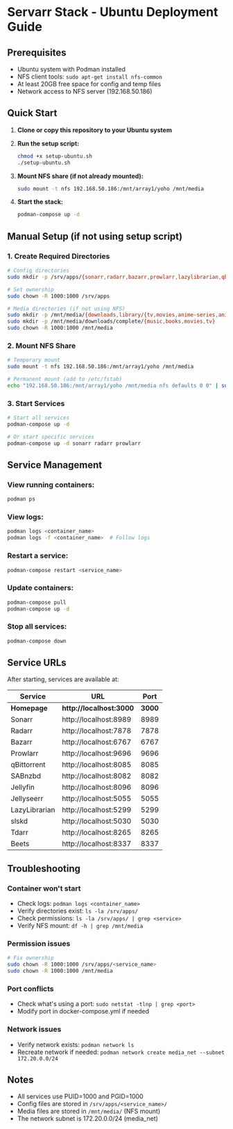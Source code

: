 # Servarr Stack - Ubuntu Deployment Guide

## Prerequisites

- Ubuntu system with Podman installed
- NFS client tools: `sudo apt-get install nfs-common`
- At least 20GB free space for config and temp files
- Network access to NFS server (192.168.50.186)

## Quick Start

1. **Clone or copy this repository to your Ubuntu system**

2. **Run the setup script:**
   ```bash
   chmod +x setup-ubuntu.sh
   ./setup-ubuntu.sh
   ```

3. **Mount NFS share (if not already mounted):**
   ```bash
   sudo mount -t nfs 192.168.50.186:/mnt/array1/yoho /mnt/media
   ```

4. **Start the stack:**
   ```bash
   podman-compose up -d
   ```

## Manual Setup (if not using setup script)

### 1. Create Required Directories
```bash
# Config directories
sudo mkdir -p /srv/apps/{sonarr,radarr,bazarr,prowlarr,lazylibrarian,qbittorrent,qbitmanage,sabnzbd,slskd,jellyfin/{config,cache},jellyseerr,tdarr/{server,configs},unpackerr,beets}

# Set ownership
sudo chown -R 1000:1000 /srv/apps

# Media directories (if not using NFS)
sudo mkdir -p /mnt/media/{downloads,library/{tv,movies,anime-series,anime-movies,books,audiobooks,music},apps/tdarr/temp}
sudo mkdir -p /mnt/media/downloads/complete/{music,books,movies,tv}
sudo chown -R 1000:1000 /mnt/media
```

### 2. Mount NFS Share
```bash
# Temporary mount
sudo mount -t nfs 192.168.50.186:/mnt/array1/yoho /mnt/media

# Permanent mount (add to /etc/fstab)
echo "192.168.50.186:/mnt/array1/yoho /mnt/media nfs defaults 0 0" | sudo tee -a /etc/fstab
```

### 3. Start Services
```bash
# Start all services
podman-compose up -d

# Or start specific services
podman-compose up -d sonarr radarr prowlarr
```

## Service Management

### View running containers:
```bash
podman ps
```

### View logs:
```bash
podman logs <container_name>
podman logs -f <container_name>  # Follow logs
```

### Restart a service:
```bash
podman-compose restart <service_name>
```

### Update containers:
```bash
podman-compose pull
podman-compose up -d
```

### Stop all services:
```bash
podman-compose down
```

## Service URLs

After starting, services are available at:

| Service | URL | Port |
|---------|-----|------|
| **Homepage** | **http://localhost:3000** | **3000** |
| Sonarr | http://localhost:8989 | 8989 |
| Radarr | http://localhost:7878 | 7878 |
| Bazarr | http://localhost:6767 | 6767 |
| Prowlarr | http://localhost:9696 | 9696 |
| qBittorrent | http://localhost:8085 | 8085 |
| SABnzbd | http://localhost:8082 | 8082 |
| Jellyfin | http://localhost:8096 | 8096 |
| Jellyseerr | http://localhost:5055 | 5055 |
| LazyLibrarian | http://localhost:5299 | 5299 |
| slskd | http://localhost:5030 | 5030 |
| Tdarr | http://localhost:8265 | 8265 |
| Beets | http://localhost:8337 | 8337 |

## Troubleshooting

### Container won't start
- Check logs: `podman logs <container_name>`
- Verify directories exist: `ls -la /srv/apps/`
- Check permissions: `ls -la /srv/apps/ | grep <service>`
- Verify NFS mount: `df -h | grep /mnt/media`

### Permission issues
```bash
# Fix ownership
sudo chown -R 1000:1000 /srv/apps/<service_name>
sudo chown -R 1000:1000 /mnt/media
```

### Port conflicts
- Check what's using a port: `sudo netstat -tlnp | grep <port>`
- Modify port in docker-compose.yml if needed

### Network issues
- Verify network exists: `podman network ls`
- Recreate network if needed: `podman network create media_net --subnet 172.20.0.0/24`

## Notes

- All services use PUID=1000 and PGID=1000
- Config files are stored in `/srv/apps/<service_name>/`
- Media files are stored in `/mnt/media/` (NFS mount)
- The network subnet is 172.20.0.0/24 (media_net)